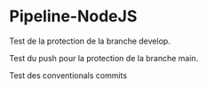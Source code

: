 # Pipeline-NodeJS

Test de la protection de la branche develop.

Test du push pour la protection de la branche main.

Test des conventionals commits